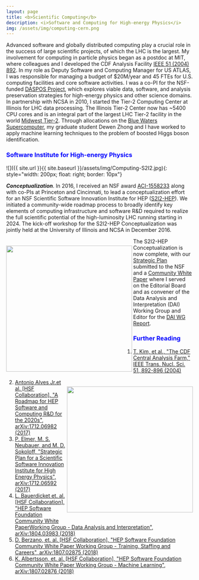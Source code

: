 ```yaml
---
layout: page
title: <b>Scientific Computing</b>
description: <i>Software and Computing for High-energy Physics</i>
img: /assets/img/computing-cern.png
---
```


Advanced software and globally distributed computing play a crucial role in the success of large scientific projects, of which the LHC is the largest. My involvement for computing in particle physics began as a postdoc at MIT, where colleagues and I developed the CDF Analysis Facility [IEEE 51 (2004) 892](http://inspirehep.net/record/665569/files/fermilab-conf-04-365.pdf). In my role as Deputy Software and Computing Manager for US ATLAS, I was responsible for managing a budget of $20M/year and 45 FTEs for U.S. computing facilities and core software activities. I was a co-PI for the NSF-funded [DASPOS Project](https://daspos.crc.nd.edu), which explores viable data, software, and analysis preservation strategies for high-energy physics and other science domains. In partnership with NCSA in 2010, I started the Tier-2 Computing Center at Illinois for LHC data processing. The Illinois Tier-2 Center now has ~5400 CPU cores and is an integral part of the largest LHC Tier-2 facility in the world [Midwest Tier-2](https://www.ci.uchicago.edu/research-centers/atlas-midwest-tier-2-center). Through allocations on the [Blue Waters Supercomputer](http://www.ncsa.illinois.edu/enabling/bluewaters), my graduate student Dewen Zhong and I have worked to apply machine learning techniques to the problem of boosted Higgs boson identification.

<h3><span style="color:blue">Software Institute for High-energy Physics</span></h3>

![]({{ site.url }}{{ site.baseurl }}/assets/img/Computing-S2I2.jpg){: style="width: 200px; float: right; border: 10px"}

<b><i>Conceptualization</i></b>. In 2016, I received an NSF award [ACI-1558233](https://www.nsf.gov/awardsearch/showAward?AWD_ID=1558233) along with co-PIs at Princeton and Cincinnati, to lead a conceptualization effort for an NSF Scientific Software Innovation Institute for HEP ([S2I2-HEP](http://s2i2-hep.org)). We initiated a community-wide roadmap process to broadly identify key elements of computing infrastructure and software R&D required to realize the full scientific potential of the high-luminosity LHC running starting in 2024. The kick-off workshop for the S2I2-HEP Conceptualization was jointly held at the University of Illinois and NCSA in December 2016.

<img align="left" width="340px" vspace="20" src="{{ site.baseurl }}/assets/img/Computing-Illinois1.jpg" alt="" title="example image"/>
<img align="right" width="340px" vspace="20" src="{{ site.baseurl }}/assets/img/Computing-Illinois2.jpg" alt="" title="example image"/>

The S2I2-HEP Conceptualization is now complete, with our [Strategic Plan](http://arxiv.org/abs/1712.06592) submitted to the NSF and a [Community White Paper](http://arxiv.org/abs/1712.06982) where I served on the Editorial Board and as convener of the Data Analysis and Interpretation (DAI) Working Group and Editor for the [DAI WG Report](http://arxiv.org/abs/1804.03983).

<h3><span style="color:blue">Further Reading</span></h3>

1. [T. Kim, et al., "The CDF Central Analysis Farm," IEEE Trans. Nucl. Sci. 51, 892-896 (2004)](http://inspirehep.net/record/665569/files/fermilab-conf-04-365.pdf)
2. [Antonio Alves Jr.et al. [HSF Collaboration]. "A Roadmap for HEP Software and Computing R&D for the 2020s", arXiv:1712.06982 (2017)](https://arxiv.org/abs/1712.06982)
3. [P. Elmer, M. S. Neubauer, and M. D. Sokoloff, "Strategic Plan for a Scientific Software Innovation Institute for High Energy Physics", arXiv:1712.06592 (2017)](https://arxiv.org/abs/1712.06592)
4. [L. Bauerdicket et. al. [HSF Collaboration], "HEP Software Foundation Community White PaperWorking Group - Data Analysis and Interpretation", arXiv:1804.03983 (2018)](https://arxiv.org/abs/1804.03983)
5. [D. Berzano, et. al. [HSF Collaboration], "HEP Software Foundation Community White Paper Working Group - Training, Staffing and Careers", arXiv:1807.02875 (2018)](https://arxiv.org/abs/1807.02875)
6. [K. Albertsson, et. al. [HSF Collaboration], "HEP Software Foundation Community White Paper Working Group - Machine Learning", arXiv:1807.02876 (2018)](https://arxiv.org/abs/1807.02876)
